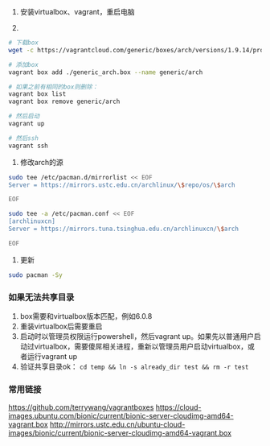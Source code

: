 1. 安装virtualbox、vagrant，重启电脑

1. 
```sh
# 下载box
wget -c https://vagrantcloud.com/generic/boxes/arch/versions/1.9.14/providers/virtualbox.box -O generic_arch.box

# 添加box
vagrant box add ./generic_arch.box --name generic/arch

# 如果之前有相同的box则删除：
vagrant box list
vagrant box remove generic/arch

# 然后启动
vagrant up

# 然后ssh
vagrant ssh
```

1. 修改arch的源

```sh
sudo tee /etc/pacman.d/mirrorlist << EOF
Server = https://mirrors.ustc.edu.cn/archlinux/\$repo/os/\$arch

EOF

sudo tee -a /etc/pacman.conf << EOF
[archlinuxcn]
Server = https://mirrors.tuna.tsinghua.edu.cn/archlinuxcn/\$arch

EOF
```

1. 更新
```sh
sudo pacman -Sy
```

### 如果无法共享目录

1. box需要和virtualbox版本匹配，例如6.0.8
1. 重装virtualbox后需要重启
1. 启动时以管理员权限运行powershell，然后vagrant up。如果先以普通用户启动过virtualbox，需要傻屌相关进程，重新以管理员用户启动virtualbox，或者运行vagrant up
1. 验证共享目录ok： `cd temp && ln -s already_dir test && rm -r test`

### 常用链接

https://github.com/terrywang/vagrantboxes
https://cloud-images.ubuntu.com/bionic/current/bionic-server-cloudimg-amd64-vagrant.box
http://mirrors.ustc.edu.cn/ubuntu-cloud-images/bionic/current/bionic-server-cloudimg-amd64-vagrant.box
